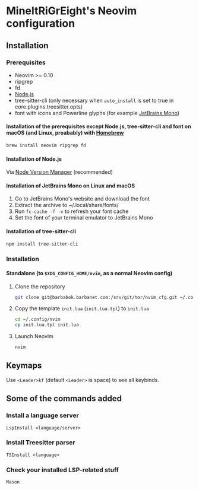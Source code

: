 # MineItRiGrEight's Neovim configuration

## Installation

### Prerequisites

- Neovim >= 0.10
- ripgrep
- fd
- [Node.js](https://nodejs.org/)
- tree-sitter-cli (only necessary when `auto_install` is set to true in core.plugins.treesitter.opts)
- font with icons and Powerline glyphs (for example [JetBrains Mono](https://jetbrains.com/mono))

#### Installation of the prerequisites except Node.js, tree-sitter-cli and font on macOS (and Linux, proabably) with [Homebrew](https://brew.sh/)

```sh
brew install neovim ripgrep fd
```

#### Installation of Node.js

Via [Node Version Manager](https://nvm.sh/) (recommended)

#### Installation of JetBrains Mono on Linux and macOS

1. Go to JetBrains Mono's website and download the font
2. Extract the archive to ~/.local/share/fonts/
3. Run `fc-cache -f -v` to refresh your font cache
4. Set the font of your terminal emulator to JetBrains Mono

#### Installation of tree-sitter-cli

```sh
npm install tree-sitter-cli
```

### Installation

#### Standalone (to `$XDG_CONFIG_HOME/nvim`, as a normal Neovim config)

1. Clone the repository
   ```sh
   git clone git@barbabok.barbanet.com:/srv/git/tor/nvim_cfg.git ~/.config/nvim
   ```
2. Copy the template `init.lua` (`init.lua.tpl`) to `init.lua`
   ```sh
   cd ~/.config/nvim
   cp init.lua.tpl init.lua
   ```
3. Launch Neovim
   ```sh
   nvim
   ```

## Keymaps

Use `<Leader>kf` (default `<Leader>` is space) to see all keybinds.

## Some of the commands added

### Install a language server

```vim
LspInstall <language/server>
```

### Install Treesitter parser

```vim
TSInstall <language>
```

### Check your installed LSP-related stuff

```vim
Mason
```
